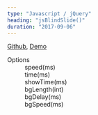 ```yaml
---
type: "Javascript / jQuery"
heading: "jsBlindSlide()"
duration: "2017-09-06"
---
```


<p><a href="https://github.com/arcnatone/jsBlindSlide" target="_blank">Github</a>, <a href="https://arcnatone.github.io/arcnatone/plugins/jsBlindSlide/blind_slider.html" target="_blank">Demo</a></p>
<dl>
    <dt>Options</dt>
    <dd>speed(ms)</dd>
    <dd>time(ms)</dd>
    <dd>showTime(ms)</dd>
    <dd>bgLength(int)</dd>
    <dd>bgDelay(ms)</dd>
    <dd>bgSpeed(ms)</dd>
</dl>